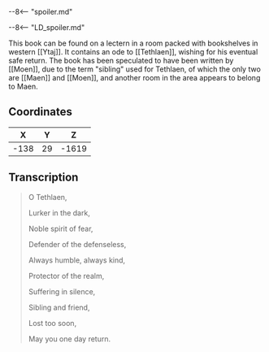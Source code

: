 

--8<-- "spoiler.md"

--8<-- "LD_spoiler.md"

This book can be found on a lectern in a room packed with bookshelves in western [[Ytaj]]. It contains an ode to [[Tethlaen]], wishing for his eventual safe return. The book has been speculated to have been written by [[Moen]], due to the term "sibling" used for Tethlaen, of which the only two are [[Maen]] and [[Moen]], and another room in the area appears to belong to Maen.

## Coordinates
| **X** | **Y** | **Z** |
| :---: | :---: | :---: |
| -138  |  29   | -1619 |

## Transcription
> O Tethlaen,
>
> Lurker in the dark,
>
> Noble spirit of fear,
>
> Defender of the defenseless,
>
> Always humble, always kind,
>
> Protector of the realm,
>
> Suffering in silence,
>
> Sibling and friend,
>
> Lost too soon,
>
> May you one day return.

